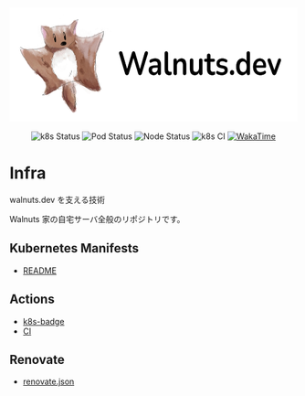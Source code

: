 <p align="center">
    <a href="https://walnuts.dev" alt="WakaTime">
        <img src="./static/logo.png" alt="walnuts" height="200px" width="auto" />
    </a>
</p>

<p align="center">
    <img src="https://walnuts1018.github.io/infra/k8sStatus.svg" alt="k8s Status" />
    <img src="https://walnuts1018.github.io/infra/podStatus.svg" alt="Pod Status" />
    <img src="https://walnuts1018.github.io/infra/nodeStatus.svg" alt="Node Status" />
    <img src="https://github.com/walnuts1018/infra/actions/workflows/k8s.yaml/badge.svg" alt="k8s CI" />
    <a href="https://wakatime.com/badge/user/981e52dd-a7ab-4b00-9a71-125be9dc2de6/project/07d86b66-ede6-45aa-a456-0985d4aed1a9" alt="WakaTime">
        <img src="https://wakatime.com/badge/user/981e52dd-a7ab-4b00-9a71-125be9dc2de6/project/07d86b66-ede6-45aa-a456-0985d4aed1a9.svg" alt="WakaTime" />
    </a>
</p>

# Infra

walnuts.dev を支える技術

Walnuts 家の自宅サーバ全般のリポジトリです。

## Kubernetes Manifests

- [README](./k8s/README.md)

## Actions

- [k8s-badge](./.github/workflows/badge.yaml)
- [CI](./.github/workflows/k8s.yaml)

## Renovate

- [renovate.json](./renovate.json5) 
